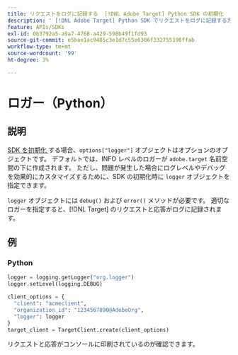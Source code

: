 ```yaml
---
title: リクエストをログに記録する  [!DNL Adobe Target] Python SDK の初期化
description: ' [!DNL Adobe Target] Python SDK でリクエストをログに記録する方法を説明します。'
feature: APIs/SDKs
exl-id: 0b3792a5-a9a7-4768-a429-598b49f1fd93
source-git-commit: e5bae1ac9485c3e1d7c55e6386f332755196ffab
workflow-type: tm+mt
source-wordcount: '99'
ht-degree: 3%

---
```


# ロガー（Python）

## 説明

[SDK を初期化 ](initialize-sdk.md) する場合、`options["logger"]` オブジェクトはオプションのオブジェクトです。 デフォルトでは、INFO レベルのロガーが `adobe.target` 名前空間の下に作成されます。 ただし、問題が発生した場合にログレベルやデバッグを効果的にカスタマイズするために、SDK の初期化時に `logger` オブジェクトを指定できます。

`logger` オブジェクトには `debug()` および `error()` メソッドが必要です。 適切なロガーを指定すると、[!DNL Target] のリクエストと応答がログに記録されます。

## 例

### Python

```python {line-numbers="true"}
logger = logging.getLogger("org.logger")
logger.setLevel(logging.DEBUG)

client_options = {
  "client": "acmeclient",
  "organization_id": "1234567890@AdobeOrg",
  "logger": logger
}
target_client = TargetClient.create(client_options)
```

リクエストと応答がコンソールに印刷されているのが確認できます。
